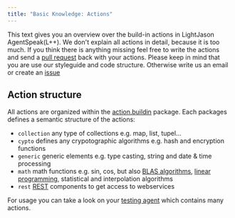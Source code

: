 ```yaml
---
title: "Basic Knowledge: Actions"
---
```

This text gives you an overview over the build-in actions in LightJason AgentSpeak(L++). We don't explain all actions in detail, because it is too much. If you think there is anything missing feel free to write the actions and send a [pull request](https://help.github.com/articles/about-pull-requests/) back with your actions. Please keep in mind that you are use our styleguide and code structure. Otherwise write us an email or create an [issue](https://github.com/LightJason/AgentSpeak/issues)

## Action structure

All actions are organized within the [action.buildin](http://lightjason.github.io/AgentSpeak/sources/d8/da4/namespaceorg_1_1lightjason_1_1agentspeak_1_1action_1_1buildin.html) package. Each packages defines a semantic structure of the actions:

* ```collection``` any type of collections e.g. map, list, tupel...
* ```cypto``` defines any crypotographic algorithms e.g. hash and encryption functions
* ```generic``` generic elements e.g. type casting, string and date & time processing
* ```math``` math functions e.g. sin, cos, but also [BLAS algorithms](https://en.wikipedia.org/wiki/Basic_Linear_Algebra_Subprograms), [linear programming](https://en.wikipedia.org/wiki/Linear_programming), statistical and interpolation algorithms
* ```rest``` [REST](https://en.wikipedia.org/wiki/Representational_state_transfer) components to get access to webservices

For usage you can take a look on your [testing agent](https://github.com/LightJason/AgentSpeak/blob/master/src/test/resources/agent/complete.asl) which contains many actions.
